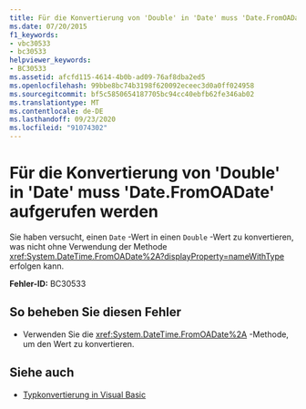 ```yaml
---
title: Für die Konvertierung von 'Double' in 'Date' muss 'Date.FromOADate' aufgerufen werden
ms.date: 07/20/2015
f1_keywords:
- vbc30533
- bc30533
helpviewer_keywords:
- BC30533
ms.assetid: afcfd115-4614-4b0b-ad09-76af8dba2ed5
ms.openlocfilehash: 99bbe8bc74b3198f620092eceec3d0a0ff024958
ms.sourcegitcommit: bf5c5850654187705bc94cc40ebfb62fe346ab02
ms.translationtype: MT
ms.contentlocale: de-DE
ms.lasthandoff: 09/23/2020
ms.locfileid: "91074302"
---
```

# <a name="conversion-from-double-to-date-requires-calling-the-datefromoadate"></a>Für die Konvertierung von 'Double' in 'Date' muss 'Date.FromOADate' aufgerufen werden

Sie haben versucht, einen `Date` -Wert in einen `Double` -Wert zu konvertieren, was nicht ohne Verwendung der Methode <xref:System.DateTime.FromOADate%2A?displayProperty=nameWithType> erfolgen kann.  
  
 **Fehler-ID:** BC30533  
  
## <a name="to-correct-this-error"></a>So beheben Sie diesen Fehler  
  
- Verwenden Sie die <xref:System.DateTime.FromOADate%2A> -Methode, um den Wert zu konvertieren.  
  
## <a name="see-also"></a>Siehe auch

- [Typkonvertierung in Visual Basic](../programming-guide/language-features/data-types/type-conversions.md)
